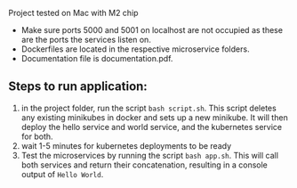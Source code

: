 Project tested on Mac with M2 chip

- Make sure ports 5000 and 5001 on localhost are not occupied as these are the ports the services listen on.
- Dockerfiles are located in the respective microservice folders.
- Documentation file is documentation.pdf.
 
## Steps to run application:
1. in the project folder, run the script `bash script.sh`. This script deletes any existing minikubes in docker and sets up a new minikube. It will then deploy the hello service and world service, and the kubernetes service for both. 
2. wait 1-5 minutes for kubernetes deployments to be ready
3. Test the microservices by running the script `bash app.sh`. This will call both services and return their concatenation, resulting in a console output of `Hello World`.
